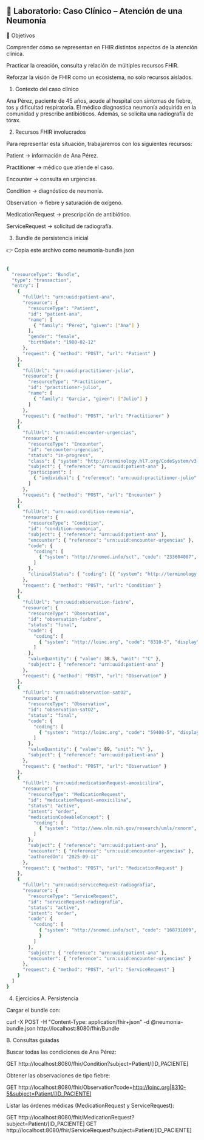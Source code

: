 ## 🧪 Laboratorio: Caso Clínico – Atención de una Neumonía
🎯 Objetivos

Comprender cómo se representan en FHIR distintos aspectos de la atención clínica.

Practicar la creación, consulta y relación de múltiples recursos FHIR.

Reforzar la visión de FHIR como un ecosistema, no solo recursos aislados.

1. Contexto del caso clínico

Ana Pérez, paciente de 45 años, acude al hospital con síntomas de fiebre, tos y dificultad respiratoria. El médico diagnostica neumonía adquirida en la comunidad y prescribe antibióticos. Además, se solicita una radiografía de tórax.

2. Recursos FHIR involucrados

Para representar esta situación, trabajaremos con los siguientes recursos:

Patient → información de Ana Pérez.

Practitioner → médico que atiende el caso.

Encounter → consulta en urgencias.

Condition → diagnóstico de neumonía.

Observation → fiebre y saturación de oxígeno.

MedicationRequest → prescripción de antibiótico.

ServiceRequest → solicitud de radiografía.

3. Bundle de persistencia inicial

👉 Copia este archivo como neumonia-bundle.json

```bash

{
  "resourceType": "Bundle",
  "type": "transaction",
  "entry": [
    {
      "fullUrl": "urn:uuid:patient-ana",
      "resource": {
        "resourceType": "Patient",
        "id": "patient-ana",
        "name": [
          { "family": "Pérez", "given": ["Ana"] }
        ],
        "gender": "female",
        "birthDate": "1980-02-12"
      },
      "request": { "method": "POST", "url": "Patient" }
    },
    {
      "fullUrl": "urn:uuid:practitioner-julio",
      "resource": {
        "resourceType": "Practitioner",
        "id": "practitioner-julio",
        "name": [
          { "family": "García", "given": ["Julio"] }
        ]
      },
      "request": { "method": "POST", "url": "Practitioner" }
    },
    {
      "fullUrl": "urn:uuid:encounter-urgencias",
      "resource": {
        "resourceType": "Encounter",
        "id": "encounter-urgencias",
        "status": "in-progress",
        "class": { "system": "http://terminology.hl7.org/CodeSystem/v3-ActCode", "code": "AMB" },
        "subject": { "reference": "urn:uuid:patient-ana" },
        "participant": [
          { "individual": { "reference": "urn:uuid:practitioner-julio" } }
        ]
      },
      "request": { "method": "POST", "url": "Encounter" }
    },
    {
      "fullUrl": "urn:uuid:condition-neumonia",
      "resource": {
        "resourceType": "Condition",
        "id": "condition-neumonia",
        "subject": { "reference": "urn:uuid:patient-ana" },
        "encounter": { "reference": "urn:uuid:encounter-urgencias" },
        "code": {
          "coding": [
            { "system": "http://snomed.info/sct", "code": "233604007", "display": "Pneumonia" }
          ]
        },
        "clinicalStatus": { "coding": [{ "system": "http://terminology.hl7.org/CodeSystem/condition-clinical", "code": "active" }] }
      },
      "request": { "method": "POST", "url": "Condition" }
    },
    {
      "fullUrl": "urn:uuid:observation-fiebre",
      "resource": {
        "resourceType": "Observation",
        "id": "observation-fiebre",
        "status": "final",
        "code": {
          "coding": [
            { "system": "http://loinc.org", "code": "8310-5", "display": "Body temperature" }
          ]
        },
        "valueQuantity": { "value": 38.5, "unit": "°C" },
        "subject": { "reference": "urn:uuid:patient-ana" }
      },
      "request": { "method": "POST", "url": "Observation" }
    },
    {
      "fullUrl": "urn:uuid:observation-satO2",
      "resource": {
        "resourceType": "Observation",
        "id": "observation-satO2",
        "status": "final",
        "code": {
          "coding": [
            { "system": "http://loinc.org", "code": "59408-5", "display": "Oxygen saturation in Arterial blood by Pulse oximetry" }
          ]
        },
        "valueQuantity": { "value": 89, "unit": "%" },
        "subject": { "reference": "urn:uuid:patient-ana" }
      },
      "request": { "method": "POST", "url": "Observation" }
    },
    {
      "fullUrl": "urn:uuid:medicationRequest-amoxicilina",
      "resource": {
        "resourceType": "MedicationRequest",
        "id": "medicationRequest-amoxicilina",
        "status": "active",
        "intent": "order",
        "medicationCodeableConcept": {
          "coding": [
            { "system": "http://www.nlm.nih.gov/research/umls/rxnorm", "code": "723", "display": "Amoxicillin 500mg" }
          ]
        },
        "subject": { "reference": "urn:uuid:patient-ana" },
        "encounter": { "reference": "urn:uuid:encounter-urgencias" },
        "authoredOn": "2025-09-11"
      },
      "request": { "method": "POST", "url": "MedicationRequest" }
    },
    {
      "fullUrl": "urn:uuid:serviceRequest-radiografia",
      "resource": {
        "resourceType": "ServiceRequest",
        "id": "serviceRequest-radiografia",
        "status": "active",
        "intent": "order",
        "code": {
          "coding": [
            { "system": "http://snomed.info/sct", "code": "168731009", "display": "Chest X-ray"
            }
          ]
        },
        "subject": { "reference": "urn:uuid:patient-ana" },
        "encounter": { "reference": "urn:uuid:encounter-urgencias" }
      },
      "request": { "method": "POST", "url": "ServiceRequest" }
    }
  ]
}
```

4. Ejercicios
A. Persistencia

Cargar el bundle con:

curl -X POST -H "Content-Type: application/fhir+json" -d @neumonia-bundle.json http://localhost:8080/fhir/Bundle

B. Consultas guiadas

Buscar todas las condiciones de Ana Pérez:

GET http://localhost:8080/fhir/Condition?subject=Patient/[ID_PACIENTE]


Obtener las observaciones de tipo fiebre:

GET http://localhost:8080/fhir/Observation?code=http://loinc.org|8310-5&subject=Patient/[ID_PACIENTE]


Listar las órdenes médicas (MedicationRequest y ServiceRequest):

GET http://localhost:8080/fhir/MedicationRequest?subject=Patient/[ID_PACIENTE]
GET http://localhost:8080/fhir/ServiceRequest?subject=Patient/[ID_PACIENTE]


    
